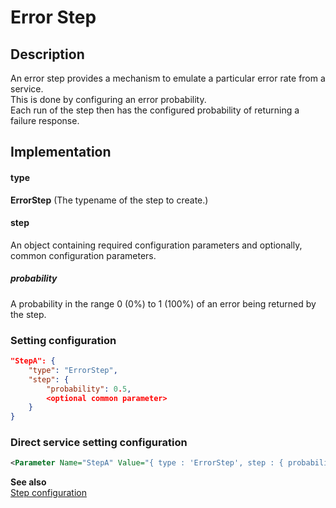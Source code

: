 # Error Step

## Description
An error step provides a mechanism to emulate a particular error rate from a service.<br/>
This is done by configuring an error probability.<br/>
Each run of the step then has the configured probability of returning a failure response.

## Implementation
#### type
__ErrorStep__ (The typename of the step to create.)

#### step
An object containing required configuration parameters and optionally, common configuration parameters.

##### probability
A probability in the range 0 (0%) to 1 (100%) of an error being returned by the step.


### Setting configuration
```json
"StepA": { 
    "type": "ErrorStep",
    "step": {
        "probability": 0.5,
        <optional common parameter>
    }
}
```

### Direct service setting configuration
```xml
<Parameter Name="StepA" Value="{ type : 'ErrorStep', step : { probability: 0.5, <optional common parameters> } }" />
```

__See also__<br/>
[Step configuration](./Step.md)